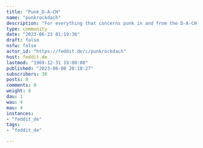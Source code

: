 ```yaml
---
title: "Punk_D-A-CH" 
name: "punkrockdach"
description: "For everything that concerns punk in and from the D-A-CH region. Bands, concerts, politics, discussions and ... GossipMostly in German, but also in English. No Nazis and no other bullshit - just punk Für alles was alles was Punk in und aus der D-A-CH-Region betrifft. Bands, Konzerte, Politik, Diskussionen und ... GossipMeistens auf Deutsch, aber auch gern in Englisch. Strikt Antifaschistisch und kein anderer Bullshit - just Punk "
type: community
date: "2023-06-23 01:19:36"
draft: false
nsfw: false
actor_id: "https://feddit.de/c/punkrockdach"
host: feddit.de
lastmod: "1969-12-31 19:00:00"
published: "2023-06-08 20:18:27"
subscribers: 38
posts: 8
comments: 0
weight: 8
dau: 1
wau: 4
mau: 4
instances:
- "feddit_de"
tags: 
- "feddit_de"

---
```

